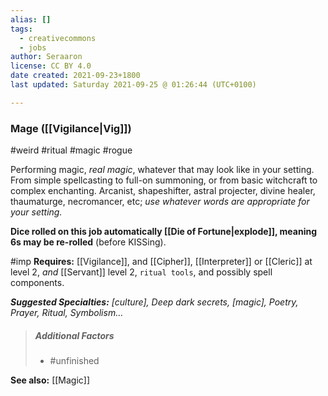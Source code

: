 ```yaml
---
alias: []
tags:
  - creativecommons
  - jobs
author: Seraaron
license: CC BY 4.0
date created: 2021-09-23+1800
last updated: Saturday 2021-09-25 @ 01:26:44 (UTC+0100)

---
```


### Mage ([[Vigilance|Vig]])

#weird #ritual #magic #rogue

Performing magic, _real magic_, whatever that may look like in your setting. From simple spellcasting to full-on summoning, or from basic witchcraft to complex enchanting. Arcanist, shapeshifter, astral projecter, divine healer, thaumaturge, necromancer, etc; *use whatever words are appropriate for your setting.*

**Dice rolled on this job automatically [[Die of Fortune|explode]], meaning 6s may be re-rolled** (before KISSing).

#imp **Requires:** [[Vigilance]], and [[Cipher]], [[Interpreter]] or [[Cleric]] at level 2, *and* [[Servant]] level 2, `ritual tools`, and possibly spell components.

_**Suggested Specialties:** [culture], Deep dark secrets, [magic], Poetry, Prayer, Ritual, Symbolism…_

> ##### Additional Factors
>
> -   #unfinished

**See also:** [[Magic]]
